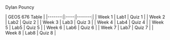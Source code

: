 Dylan Pouncy

| GEOS 676 Table |
|-------:|:----:|-------:|
| Week 1 | Lab1 | Quiz 1 |
| Week 2 | Lab2 | Quiz 2 |
| Week 3 | Lab3 | Quiz 3 |
| Week 4 | Lab4 | Quiz 4 |
| Week 5 | Lab5 | Quiz 5 |
| Week 6 | Lab6 | Quiz 6 |
| Week 7 | Lab7 | Quiz 7 |
| Week 8 | Lab8 | Quiz 8 |
